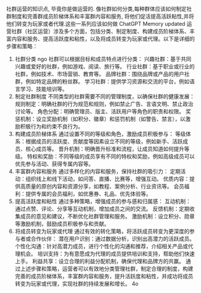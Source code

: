 社群运营的知识点, 毕竟你是做运营的. 像社群如何分类,每种群体应该如何制定社群制度和完善群成员阶梯体系和丰富群内容和服务, 将他们促活提高活跃粘性,并将他们转变为玩家或者代理.这些一系列应该如何做
ChatGPT
Memory updated
运营社群（社区运营）涉及多个方面，包括分类、制定制度、构建成员阶梯体系、丰富内容和服务、提高活跃度和粘性，以及将成员转变为玩家或代理。以下是详细的步骤和策略：
1. 社群分类 ngo
社群可以根据目标和成员特点进行分类：
兴趣社群：基于共同兴趣或爱好的社群，例如游戏、阅读、旅行等。
行业社群：基于职业或行业的社群，例如技术、市场营销、教育等。
品牌社群：围绕品牌或产品的用户社群，例如特定品牌的粉丝群。
学习社群：提供学习资源和交流的平台，例如语言学习、技能培训等。
2. 制定社群制度
不同类型的社群需要不同的管理制度，以确保社群的健康发展：
规则制定：明确社群的行为规范和规则，例如禁止广告、言语文明、禁止政治讨论等。
角色分配：明确管理员、版主、活跃用户等角色的职责和权限。
奖惩机制：设立奖励机制（如积分、徽章）和惩罚机制（如警告、禁言），以激励积极行为和约束不良行为。
3. 构建成员阶梯体系
通过设置不同的等级和角色，激励成员积极参与：
等级体系：根据成员的活跃度、贡献度等因素设立不同的等级，例如新手、活跃成员、核心成员等。
晋升机制：明确晋升标准和流程，让成员知道如何提升等级。
特权和奖励：不同等级的成员享有不同的特权和奖励，例如高级成员可以优先参与活动、获得专属内容等。
4. 丰富群内容和服务
通过多样化的内容和服务，保持社群的吸引力：
定期活动：组织线上和线下活动，如问答、直播、比赛等，增强互动。
优质内容：提供高质量的原创内容和资源分享，如教程、案例分析、行业资讯等。
会员福利：提供专属的会员福利，如优惠券、礼品、优先体验等。
5. 提高活跃度和粘性
通过多种策略，增强成员的参与感和归属感：
互动机制：通过点赞、评论、分享等互动机制，增加成员之间的交流。
反馈机制：定期收集成员的意见和建议，不断优化社群管理和服务。
激励机制：设立积分、勋章等激励机制，鼓励成员积极参与和贡献。
6. 将成员转变为玩家或代理
通过有效的转化策略，将活跃成员转变为更深度的参与者或合作伙伴：
潜在用户识别：通过数据分析，识别出高潜力的活跃成员。
个性化沟通：针对高潜力成员，进行个性化的沟通和推荐，介绍相关产品或代理机会。
培训支持：为有意愿成为代理的成员提供培训和支持，帮助他们快速上手。
利益共享：设立合理的利益分配机制，确保代理和品牌方的共赢。
通过上述步骤和策略，运营者可以有效地分类管理社群，制定合理的制度，构建完善的成员阶梯体系，丰富群内容和服务，提升活跃度和粘性，并成功将成员转变为玩家或代理，实现社群的持续发展和增长。
4o

